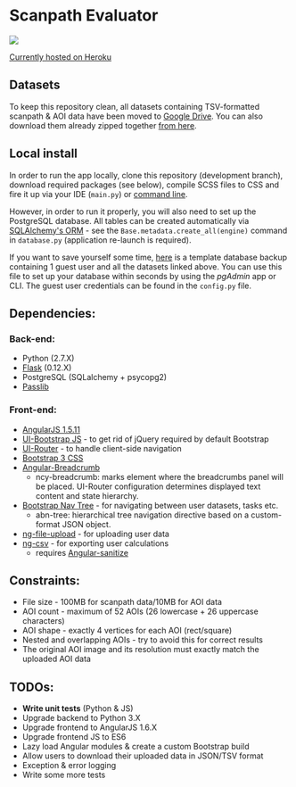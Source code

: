 # Scanpath Evaluator
![](https://reposs.herokuapp.com/?path=baxxos/Scanpath-Evaluator&color=brightgreen)

[Currently hosted on Heroku](https://scanpath-evaluator.herokuapp.com/#/)

## Datasets
To keep this repository clean, all datasets containing TSV-formatted scanpath & AOI data have been moved to [Google Drive](https://drive.google.com/open?id=0B9F-9_QAlgdGZFk1X1lzdExqZFk). You can also download them already zipped together [from here](https://drive.google.com/file/d/0B9F-9_QAlgdGeE9uS3JxOExqWTA).

## Local install
In order to run the app locally, clone this repository (development branch), download required packages (see below), compile SCSS files to CSS and fire it up via your IDE (`main.py`) or [command line](http://flask.pocoo.org/docs/0.12/cli/). 

However, in order to run it properly, you will also need to set up the PostgreSQL database. All tables can be created automatically via [SQLAlchemy's ORM](http://docs.sqlalchemy.org/en/latest/orm/tutorial.html#create-a-schema) - see the `Base.metadata.create_all(engine)` command in `database.py` (application re-launch is required).

If you want to save yourself some time, [here](https://drive.google.com/open?id=0B9F-9_QAlgdGQjFnUEUxVHpCc00) is a template database backup containing 1 guest user and all the datasets linked above. You can use this file to set up your database within seconds by using the _pgAdmin_ app or CLI. The guest user credentials can be found in the `config.py` file.

## Dependencies:

### Back-end:
* Python (2.7.X)
* [Flask](http://flask.pocoo.org/) (0.12.X)
* PostgreSQL (SQLalchemy + psycopg2)
* [Passlib](https://pythonhosted.org/passlib/install.html)

### Front-end:
* [AngularJS 1.5.11](https://ajax.googleapis.com/ajax/libs/angularjs/1.5.11/angular.js)
* [UI-Bootstrap JS](https://angular-ui.github.io/bootstrap/) - to get rid of jQuery required by default Bootstrap
* [UI-Router](https://github.com/angular-ui/ui) - to handle client-side navigation
* [Bootstrap 3 CSS](href="https://maxcdn.bootstrapcdn.com/bootstrap/3.3.7/css/bootstrap.min.css)
* [Angular-Breadcrumb](https://github.com/ncuillery/angular-breadcrumb)
    * ncy-breadcrumb: marks element where the breadcrumbs panel will be placed. UI-Router configuration determines displayed text content and state hierarchy.
* [Bootstrap Nav Tree](https://github.com/nickperkinslondon/angular-bootstrap-nav-tree) - for navigating between user datasets, tasks etc.
    * abn-tree: hierarchical tree navigation directive based on a custom-format JSON object.
* [ng-file-upload](https://github.com/danialfarid/ng-file-upload) - for uploading user data
* [ng-csv](https://github.com/asafdav/ng-csv") - for exporting user calculations
    * requires [Angular-sanitize](https://cdnjs.com/libraries/angular-sanitize/1.5.11)

## Constraints:
* File size - 100MB for scanpath data/10MB for AOI data
* AOI count - maximum of 52 AOIs (26 lowercase + 26 uppercase characters)
* AOI shape - exactly 4 vertices for each AOI (rect/square)
* Nested and overlapping AOIs - try to avoid this for correct results
* The original AOI image and its resolution must exactly match the uploaded AOI data
        
## TODOs:
* __Write unit tests__ (Python & JS)
* Upgrade backend to Python 3.X
* Upgrade frontend to AngularJS 1.6.X
* Upgrade frontend JS to ES6
* Lazy load Angular modules & create a custom Bootstrap build
* Allow users to download their uploaded data in JSON/TSV format
* Exception & error logging
* Write some more tests
